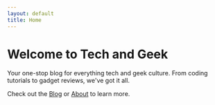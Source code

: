 ```yaml
---
layout: default
title: Home
---
```


# Welcome to Tech and Geek

Your one-stop blog for everything tech and geek culture. From coding tutorials to gadget reviews, we've got it all.

Check out the [Blog](/blog/) or [About](/about/) to learn more.
